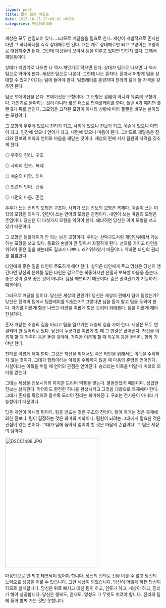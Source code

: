 ```yaml
---
layout: post
title: 짧지 않은 깨달음
date: 2015-10-25 22:49:10 +0900
categories: 깨달음의대화
---
```

세상은 모두 연결되어 있다. 그러므로 깨달음을 필요로 한다. 세상이 개별적으로 존재한다면 그 하나하나를 각각 상대해주면 된다. 개는 개로 상대해주면 되고 고양이는 고양이로 대접해주면 된다. 그런데 이것들이 모여서 팀을 이루고 있다면 만만치 않다. 그래서 깨달음이다. 

  


상대가 개인기로 나오면 나 역시 개인기로 막으면 된다. 상대가 팀으로 나오면 나 역시 팀으로 막아야 한다. 세상은 팀으로 나온다. 그런데 나는 혼자다. 혼자서 어떻게 팀을 상대할 수 있지? 이기는 팀에 들어야 한다. 팀플레이를 훈련하여 진리의 팀에 들 자격을 갖추면 된다. 

  


팀은 포메이션을 쓴다. 포메이션은 모형이다. 그 모형은 강剛이 아니라 유柔의 모형이다. 개인기로 돌파하는 것이 아니라 짧은 패스로 협력플레이를 한다. 플랜 A가 깨지면 플랜 B가 뒤를 받친다. 그모형은 고착된 모형이 아니라 상황에 따라 플랜을 바꾸는 살아있는 모형이다.

  


그 모형이 우주에 있으니 진리가 되고, 사회에 있으니 진보가 되고, 예술에 있으니 미학이 되고, 인간에 있으니 언어가 되고, 내면에 있으니 마음이 된다. 그러므로 깨달음은 진리와 진보와 미학과 언어와 마음을 깨닫는 것이다. 세상의 편에 서서 팀원의 자격을 갖추게 한다.

  


◎ 우주의 진리.. 구조   
      
◎ 사회의 진보.. 복제  
      
◎ 예술의 미학.. 의미  
      
◎ 인간의 언어.. 관점  
      
◎ 내면의 마음.. 존엄 

  


우주가 쓰는 진리의 모형은 구조다. 사회가 쓰는 진보의 모형은 복제다. 예술이 쓰는 미학의 모형은 의미다. 인간이 쓰는 언어의 모형은 관점이다. 내면이 쓰는 마음의 모형은 존엄이다. 당신은 이 다섯가지 모형을 익혀야 한다. 왜냐하면 당신은 이미 모형을 쓰고 있기 때문이다. 

  


그 모형은 팀플레이가 안 되는 낡은 모형이다. 우리는 선악구도처럼 개인단위에서 기능하는 모형을 쓰고 있다. 동료와 손발이 안 맞아서 좌절하게 된다. 선의를 가지고 타인을 위하여 좋은 일을 했는데도 결과가 나쁘다. 왜? 위하였기 때문이다. 위하면 타인의 권리를 침범한다. 

  


타인에게 좋은 일을 타인이 주도하게 해야 한다. 실익은 타인에게 주고 명성은 당신이 챙긴다면 당신의 은혜를 입은 타인은 겉으로는 복종하지만 은밀히 보복할 마음을 품는다. 좋은 것이 결코 좋은 것이 아니다. 팀을 깨뜨리기 때문이다. 숨은 권력관계가 기능하기 때문이다. 

  


그러므로 깨달을 일이다. 당신은 세상의 편인가? 당신은 세상의 편에서 팀에 들었는가? 당신은 진리의 팀에서 팀플레이를 익혔는가? 그렇다면 남을 돕지 말고 팀을 도와야 한다. 자기를 이롭게 함은 나쁘고 타인을 이롭게 함은 도리어 위태롭다. 팀을 이롭게 해야 진실하다. 

  


혼자 깨닫는 소승의 길을 버리고 팀을 일으키는 대승의 길을 가야 한다. 세상은 모두 연결되어 한 덩어리로 있다. 당신이 누군가를 이롭게 할 때 그 연결은 끊어진다. 자신을 이롭게 할 때 가족이 등을 돌릴 것이며, 가족을 이롭게 할 때 이웃이 등을 돌린다. 함께 가야만 한다. 

  


천하를 이롭게 해야 한다. 그것은 자신을 위해서도 혹은 타인을 위해서도 이득을 수확하지 않는 것이다. 그대가 행복이라는 이득을 수확하지 않을 때 마음의 존엄은 얻어진다. 사실이라는 이득을 버릴 때 언어의 관점은 얻어진다. 승리라는 이득을 버릴 때 미학의 의미를 얻는다. 

  


그대는 세상을 진보시키려 하지만 도리어 역풍을 맞는다. 불완전했기 때문이다. 성급한 진보는 실패한다. 작더라도 완전한 하나를 완성시키고 그것을 대량으로 복제해야 한다. 그대가 존재를 확정하려 들수록 도리어 진리는 희미해진다. 구조는 전시용이 아니라 가능성이기 때문이다.

  


답은 개인이 아니라 팀이다. 팀을 만드는 것은 구조의 진리다. 팀이 이기는 것은 복제에 의한 진보다. 팀이 결정하는 것은 의미의 미학이다. 팀원이 되려는 그대에게 필요한 것은 관점이 있는 언어다. 그대가 팀에 들어서 얻어야 할 것은 마음의 존엄이다. 그 팀은 세상의 팀이다. 

  



 <img src="assets/attach/images/198/739/632/DSC01488.JPG" alt="DSC01488.JPG" width="300" height="419" /> 

  


마음만으로 안 되고 테크닉이 있어야 합니다. 당신의 선의로 선을 이룰 수 없고 당신의 노력으로 성공을 이룰 수 없습니다. 그런 세상이 되었습니다. 당신이 어떻게 하든 당신이 하므로 실패합니다. 당신은 뒤로 빠지고 대신 팀이 하고, 인류가 하고, 세상이 하고, 진리가 해야 성공합니다. 당신은 행복도, 권세도, 명성도 그 무엇도 버려야 합니다. 진리의 팀에 들어 함께 가는 것만 못합니다.
